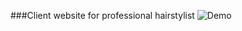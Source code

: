 <!-- # KatrinaRoman-hairstylist -->
###Client website for professional hairstylist
![Demo](https://github.com/KatrinaRoman/KatrinaRoman.github.io/blob/master/resources/img/KatrinaRomanClip%20copy.gif)
